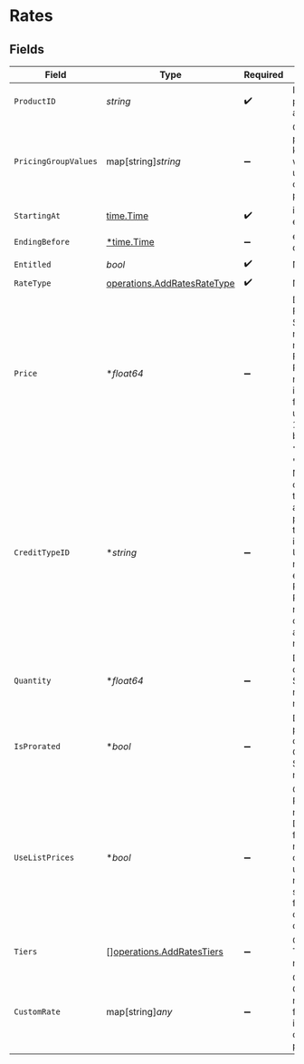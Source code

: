# Rates


## Fields

| Field                                                                                                                                                                                                          | Type                                                                                                                                                                                                           | Required                                                                                                                                                                                                       | Description                                                                                                                                                                                                    | Example                                                                                                                                                                                                        |
| -------------------------------------------------------------------------------------------------------------------------------------------------------------------------------------------------------------- | -------------------------------------------------------------------------------------------------------------------------------------------------------------------------------------------------------------- | -------------------------------------------------------------------------------------------------------------------------------------------------------------------------------------------------------------- | -------------------------------------------------------------------------------------------------------------------------------------------------------------------------------------------------------------- | -------------------------------------------------------------------------------------------------------------------------------------------------------------------------------------------------------------- |
| `ProductID`                                                                                                                                                                                                    | *string*                                                                                                                                                                                                       | :heavy_check_mark:                                                                                                                                                                                             | ID of the product to add a rate for                                                                                                                                                                            |                                                                                                                                                                                                                |
| `PricingGroupValues`                                                                                                                                                                                           | map[string]*string*                                                                                                                                                                                            | :heavy_minus_sign:                                                                                                                                                                                             | Optional. List of pricing group key value pairs which will be used to calculate the price.                                                                                                                     |                                                                                                                                                                                                                |
| `StartingAt`                                                                                                                                                                                                   | [time.Time](https://pkg.go.dev/time#Time)                                                                                                                                                                      | :heavy_check_mark:                                                                                                                                                                                             | inclusive effective date                                                                                                                                                                                       |                                                                                                                                                                                                                |
| `EndingBefore`                                                                                                                                                                                                 | [*time.Time](https://pkg.go.dev/time#Time)                                                                                                                                                                     | :heavy_minus_sign:                                                                                                                                                                                             | exclusive end date                                                                                                                                                                                             |                                                                                                                                                                                                                |
| `Entitled`                                                                                                                                                                                                     | *bool*                                                                                                                                                                                                         | :heavy_check_mark:                                                                                                                                                                                             | N/A                                                                                                                                                                                                            |                                                                                                                                                                                                                |
| `RateType`                                                                                                                                                                                                     | [operations.AddRatesRateType](../../models/operations/addratesratetype.md)                                                                                                                                     | :heavy_check_mark:                                                                                                                                                                                             | N/A                                                                                                                                                                                                            |                                                                                                                                                                                                                |
| `Price`                                                                                                                                                                                                        | **float64*                                                                                                                                                                                                     | :heavy_minus_sign:                                                                                                                                                                                             | Default price. For FLAT and SUBSCRIPTION rate_type, this must be >=0. For PERCENTAGE rate_type, this is a decimal fraction, e.g. use 0.1 for 10%; this must be >=0 and <=1.                                    |                                                                                                                                                                                                                |
| `CreditTypeID`                                                                                                                                                                                                 | **string*                                                                                                                                                                                                      | :heavy_minus_sign:                                                                                                                                                                                             | "The Metronome ID of the credit type to associate with price, defaults to USD (cents) if not passed. Used by all rate_types except type PERCENTAGE. PERCENTAGE rates use the credit type of associated rates." | 2714e483-4ff1-48e4-9e25-ac732e8f24f2                                                                                                                                                                           |
| `Quantity`                                                                                                                                                                                                     | **float64*                                                                                                                                                                                                     | :heavy_minus_sign:                                                                                                                                                                                             | Default quantity. For SUBSCRIPTION rate_type, this must be >=0.                                                                                                                                                |                                                                                                                                                                                                                |
| `IsProrated`                                                                                                                                                                                                   | **bool*                                                                                                                                                                                                        | :heavy_minus_sign:                                                                                                                                                                                             | Default proration configuration. Only valid for SUBSCRIPTION rate_type.                                                                                                                                        |                                                                                                                                                                                                                |
| `UseListPrices`                                                                                                                                                                                                | **bool*                                                                                                                                                                                                        | :heavy_minus_sign:                                                                                                                                                                                             | Only set for PERCENTAGE rate_type. Defaults to false. If true, rate is computed using list prices rather than the standard rates for this product on the contract.                                             |                                                                                                                                                                                                                |
| `Tiers`                                                                                                                                                                                                        | [][operations.AddRatesTiers](../../models/operations/addratestiers.md)                                                                                                                                         | :heavy_minus_sign:                                                                                                                                                                                             | Only set for TIERED rate_type.                                                                                                                                                                                 |                                                                                                                                                                                                                |
| `CustomRate`                                                                                                                                                                                                   | map[string]*any*                                                                                                                                                                                               | :heavy_minus_sign:                                                                                                                                                                                             | Only set for CUSTOM rate_type. This field is interpreted by custom rate processors.                                                                                                                            |                                                                                                                                                                                                                |